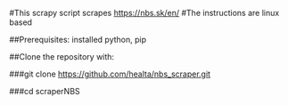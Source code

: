 #This scrapy script scrapes https://nbs.sk/en/
#The instructions are linux based

##Prerequisites: installed python, pip

##Clone the repository with:

###git clone https://github.com/healta/nbs_scraper.git

###cd scraperNBS
